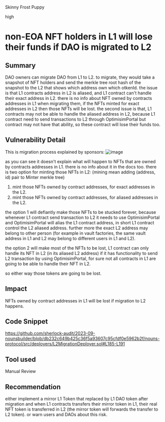 Skinny Frost Puppy

high

# non-EOA NFT holders in L1 will lose their funds if DAO is migrated to L2

## Summary
DAO owners can migrate DAO from L1 to L2. to migrate, they would take a snapshot of NFT holders and send the merkle tree root hash of the snapshot to the L2 that shows which address own which otkenId. the issue is that L1 contracts address in L2 is aliased, and L1 contract can't handle their exact address in L2. there is no info about NFT owned by contracts addresses in L1 when migrating them, if the NFTs minted for exact addresses in L2 then those NFTs will be lost. the second issue is that, L1 contracts may not be able to handle the aliased address in L2, because L1 contract need to send transactions to L2 through OptimisimPortal but contract may not have that ability, so these contract will lose their funds too.

## Vulnerability Detail
This is migration process explained by sponsors:
![image](https://github.com/sherlock-audit/2023-09-nounsbuilder-0xunforgiven/assets/108366834/77a26847-e9fc-47a7-b231-85170a8a66b4)

as you can see it doesn't explain what will happen to NFTs that are owned by contracts addresses in L1. there is no info about it in the docs too.
there is two option for minting those  NFTs in L2: (mining mean adding (address, id) pair to Minter merkle tree)
1. mint those NFTs owned by contract addresses, for exact addresses in the L2.
2. mint those NFTs owned by contract addresses, for aliased addresses in the L2.

the option 1 will defiantly  make those NFTs to be stucked forever, because whenever L1 contract send transaction to L2 it needs to use OptimisimPortal and OptimisimPortal will alias the L1 contract address, in short L1 contract control the L2 aliased address. further more the exact L2 address may belong to other person (for example in vault factories, the same vault address in L1 and L2 may belong to different users in L1 and L2).

the option 2 will make most of the NFTs to be lost, L1 contract can only handle its NFT in L2 (in its aliased L2 address) if it has functionality to send L2 transaction by using OptimisimPortal, for sure not all contracts in L1 are going to be able to handle their NFT in L2.

so either way those tokens are going to be lost. 

## Impact
NFTs owned by contract addresses in L1 will be lost if migration to L2 happens.

## Code Snippet
https://github.com/sherlock-audit/2023-09-nounsbuilder/blob/db232c649b425c36f5a93607c95cfdf0e5962b2f/nouns-protocol/src/deployers/L2MigrationDeployer.sol#L185-L191

## Tool used
Manual Review

## Recommendation
either implement a mirror L1 Token that replaced by L1 DAO token after migration and when L1 contracts transfers their mirror token in L1, their real NFT token is transferred in L2 (the mirror token will forwards the transfer to L2 token).
or warn users and DAOs about this risk.